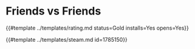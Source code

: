 # Friends vs Friends
<!-- script:Aliases [] -->

{{#template ../templates/rating.md status=Gold installs=Yes opens=Yes}} 

{{#template ../templates/steam.md id=1785150}}
